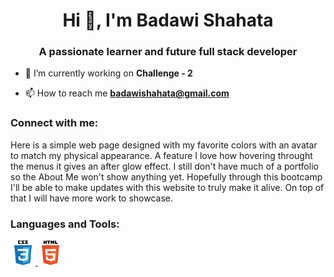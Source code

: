 <h1 align="center">Hi 👋, I'm Badawi Shahata</h1>
<h3 align="center">A passionate learner and future full stack developer</h3>

- 🔭 I’m currently working on **Challenge - 2**

- 📫 How to reach me **badawishahata@gmail.com**

<h3 align="left">Connect with me:</h3>
<p align="left"> Here is a simple web page designed with my favorite colors with an avatar to match my physical appearance. A feature I love how hovering throught the menus it gives an after glow effect. I still don't have much of a portfolio so the <italics>About Me</italics> won't show anything yet. Hopefully through this bootcamp I'll be able to make updates with this website to truly make it alive. On top of that I will have more work to showcase. 
</p>

<h3 align="left">Languages and Tools:</h3>
<p align="left"> <a href="https://www.w3schools.com/css/" target="_blank" rel="noreferrer"> <img src="https://raw.githubusercontent.com/devicons/devicon/master/icons/css3/css3-original-wordmark.svg" alt="css3" width="40" height="40"/> </a> <a href="https://www.w3.org/html/" target="_blank" rel="noreferrer"> <img src="https://raw.githubusercontent.com/devicons/devicon/master/icons/html5/html5-original-wordmark.svg" alt="html5" width="40" height="40"/> </a> </p>
